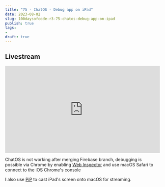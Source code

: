 ```yaml
---
title: "75 - ChatOS - Debug app on iPad"
date: 2023-08-02
slug: 100daysofcode-r3-75-chatos-debug-app-on-ipad
publish: true
tags:
- 
draft: true
---
```


## Livestream

<iframe width="100%" style="aspect-ratio: 16 / 9;" src="https://www.youtube.com/embed/cR1ONcMaHIY" title="YouTube video player" frameborder="0" allow="accelerometer; autoplay; clipboard-write; encrypted-media; gyroscope; picture-in-picture; web-share" allowfullscreen></iframe>

ChatOS is not working after merging Firebase branch, debugging is possible via Chrome by enabling [Web Inspector](https://developer.chrome.com/blog/debugging-chrome-on-ios) and use macOS Safari to connect to the iOS Chrome's console

I also use [PiP](ttps://github.com/amitv87/PiP) to cast iPad's screen onto macOS for streaming.